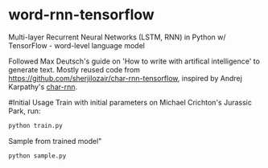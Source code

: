 # word-rnn-tensorflow
Multi-layer Recurrent Neural Networks (LSTM, RNN) in Python w/ TensorFlow - word-level language model

Followed Max Deutsch's guide on 'How to write with artifical intelligence' to generate text.  Mostly reused code from https://github.com/sherjilozair/char-rnn-tensorflow, inspired by Andrej Karpathy's [char-rnn](https://github.com/karpathy/char-rnn).

#Initial Usage
Train with initial parameters on Michael Crichton's Jurassic Park, run:
```bash
python train.py
```

Sample from trained model"
```bash
python sample.py
```